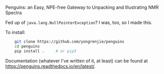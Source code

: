 Penguins: an Easy, NPE-free Gateway to Unpacking and Illustrating NMR Spectra

Fed up of `java.lang.NullPointerException`? I was, too, so I made this.

To install:

```bash
    git clone https://github.com/yongrenjie/penguins
    cd penguins
    pip install .     # or pip3 
```

Documentation (whatever I've written of it, at least) can be found at https://penguins.readthedocs.io/en/latest/.
